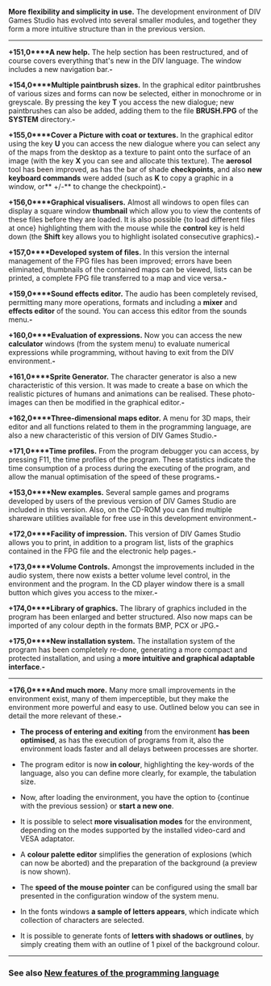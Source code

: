 

**More flexibility and simplicity in use.** The development environment of DIV Games
Studio has evolved into several smaller modules, and together they form
a more intuitive structure than in the previous version.

---------------------------------------


**+151,0****A new help.** The help section has been restructured, and of course covers
 everything that's new in the DIV language. The window includes a new navigation bar.**-**

**+154,0****Multiple paintbrush sizes.** In the graphical editor paintbrushes of various 
sizes and forms can now be selected, either in monochrome or in greyscale. 
By pressing the key **T** you access the new dialogue; new paintbrushes can also be added, 
adding them to the file **BRUSH.FPG** of the **SYSTEM** directory.**-**

**+155,0****Cover a Picture with coat or textures.** In the graphical editor using the
key **U** you can access the new dialogue where you can select any
of the maps from the desktop as a texture to paint onto the surface of an image 
(with the key **X** you can see and allocate this texture). The **aerosol** tool has
been improved, as has the bar of shade **checkpoints**, and also **new keyboard commands**
were added (such as **K** to copy a graphic in a window, or** +/-** to change the checkpoint).**-**

**+156,0****Graphical visualisers.** Almost all windows to open files
can display a square window **thumbnail** which allow you to view the contents
of these files before they are loaded. It is also possible {to load different
files at once} highlighting them with the mouse while the **control** key is held down
(the **Shift** key allows you to highlight isolated consecutive graphics).**-**

**+157,0****Developed system of files.** In this version the internal management of the FPG files 
has been improved; errors have been eliminated, thumbnails of the contained maps can be viewed,
lists can be printed, a complete FPG file transferred to a map and vice versa.**-**

**+159,0****Sound effects editor.** The audio has been completely revised, permitting many more 
operations, formats and including a **mixer** and **effects editor** of the sound. You can access 
this editor from the sounds menu.**-**

**+160,0****Evaluation of expressions.** Now you can access the new **calculator** windows
(from the system menu) to evaluate numerical expressions while programming, without 
having to exit from the DIV environment.**-**

**+161,0****Sprite Generator.** The character generator is also a new characteristic of this version.
It was made to create a base on which the realistic pictures of humans and animations can be 
realised. These photo-images can then be modified in the graphical editor.**-**

**+162,0****Three-dimensional maps editor.** A menu for 3D maps, their editor
and all functions related to them in the programming language, are also a new characteristic of 
this version of DIV Games Studio.**-**

**+171,0****Time profiles.** From the program debugger you can access, by pressing F11, the time 
profiles of the program. These statistics indicate the time consumption of a process during 
the executing of the program, and allow the manual optimisation of the speed of these programs.**-**

**+153,0****New examples.** Several sample games and programs
developed by users of the previous version of DIV Games Studio are included in this version.
Also, on the CD-ROM you can find multiple shareware utilities available for free use in this 
development environment.**-**

**+172,0****Facility of impression.** This version of DIV Games Studio allows you to print,
in addition to a program list, lists of the graphics contained in the FPG file
and the electronic help pages.**-**

**+173,0****Volume Controls.** Amongst the improvements included in the audio system,
there now exists a better volume level control, in the environment and the program. 
In the CD player window there is a small button which gives you access to the mixer.**-**

**+174,0****Library of graphics.** The library of graphics included in the program has been
enlarged and better structured. Also now maps can be imported of any colour depth in the 
formats BMP, PCX or JPG.**-**

**+175,0****New installation system.** The installation system of the program
has been completely re-done, generating a more compact and protected installation, 
and using a **more intuitive and graphical adaptable interface**.**-**

---------------------------------------


**+176,0****And much more.** Many more small improvements in the environment  exist,
many of them imperceptible, but they make the environment more powerful and easy to use. 
Outlined below you can see in detail the more relevant of these.**-**

- **The process of entering and exiting** from the environment **has been optimised**, as has
the execution of programs from it, also the environment loads faster and all delays between processes 
are shorter.

- The program editor is now **in colour**, highlighting the key-words of the language, 
also you can define more clearly, for example, the tabulation size.

- Now, after loading the environment, you have the option to {continue with the previous
session} or **start a new one**.

- It is possible to select **more visualisation modes** for the environment, depending on the modes
supported by the installed video-card and VESA adaptator.

- A **colour palette editor** simplifies the generation of explosions (which
can now be aborted) and the preparation of the background (a preview is now shown).

- The **speed of the mouse pointer** can be configured using the small bar
presented in the configuration window of the system menu.

- In the fonts windows **a sample of letters appears**, which indicate which collection 
of characters are selected.

- It is possible to generate fonts of **letters with shadows or outlines**, by simply creating them with
an outline of 1 pixel of the background colour.

---------------------------------------
### See also [New features of the programming language](new_language_commands_etcdotdot_in_div_version_3dot0.md)

